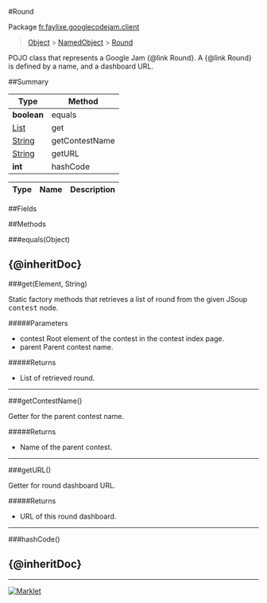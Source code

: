#Round

Package [fr.faylixe.googlecodejam.client](README.md)<br>
> [Object](../../../ava/lang/Object.md) > [NamedObject](common/NamedObject.md) > [Round](Round.md)

<p>POJO class that represents a Google Jam {@link Round}.
 A {@link Round} is defined by a name, and a dashboard
 URL.</p>

##Summary

Type | Method
 --- | --- 
**boolean** | equals
[List](../../../ava/util/List.md) | get
[String](../../../ava/lang/String.md) | getContestName
[String](../../../ava/lang/String.md) | getURL
**int** | hashCode

Type | Name | Description
 --- | --- | --- 


##Fields


##Methods

###equals(Object)


{@inheritDoc}
---
###get(Element, String)


<p>Static factory methods that retrieves a list of round
 from the given JSoup <tt>contest</tt> node.</p>
#####Parameters


* contest Root element of the contest in the contest index page.
* parent Parent contest name.

#####Returns


* List of retrieved round.

---
###getContestName()


<p>Getter for the parent contest name.</p>
#####Returns


* Name of the parent contest.

---
###getURL()


<p>Getter for round dashboard URL.</p>
#####Returns


* URL of this round dashboard.

---
###hashCode()


{@inheritDoc}
---
---
[![Marklet](https://img.shields.io/badge/Generated%20by-Marklet-green.svg)](https://github.com/Faylixe/marklet)